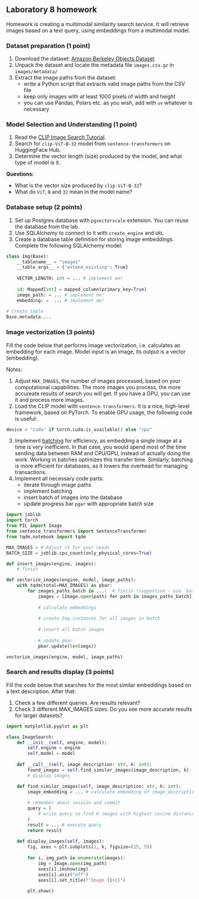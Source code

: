 ## Laboratory 8 homework

Homework is creating a multimodal similarity search service. It will retrieve images
based on a text query, using embeddings from a multimodal model.

### Dataset preparation (1 point)

1. Download the dataset: [Amazon Berkeley Objects Dataset](https://amazon-berkeley-objects.s3.amazonaws.com/archives/abo-images-small.tar)
2. Unpack the dataset and locate the metadata file `images.csv.gz` in `images/metadata/`
3. Extract the image paths from the dataset:
   - write a Python script that extracts valid image paths from the CSV file
   - keep only images with at least 1000 pixels of width and height
   - you can use Pandas, Polars etc. as you wish, add with `uv` whatever is necessary

### Model Selection and Understanding (1 point)

1. Read the [CLIP Image Search Tutorial](https://www.sbert.net/examples/applications/image-search/README.html).
2. Search for `clip-ViT-B-32` model from `sentence-transformers` on HuggingFace Hub.
3. Determine the vector length (size) produced by the model, and what type of model is it.

**Questions:**
- What is the vector size produced by `clip-ViT-B-32`?
- What do `ViT`, `B` and `32` mean in the model name?

### Database setup (2 points)

1. Set up Postgres database with `pgvectorscale` extension. You can reuse the database from
   the lab.
2. Use SQLAlchemy to connect to it with `create_engine` and `URL`.
3. Create a database table definition for storing image embeddings. Complete the following SQLAlchemy model:

```python
class Img(Base):
    __tablename__ = "images"
    __table_args__ = {'extend_existing': True}
    
    VECTOR_LENGTH: int = ... # implement me!
    
    id: Mapped[int] = mapped_column(primary_key=True)
    image_path: = ... # implement me!
    embedding: =  ... # implement me! 
    
# Create table
Base.metadata....
```

### Image vectorization (3 points)

Fill the code below that performs image vectorization, i.e. calculates an embedding for each
image. Model input is an image, its output is a vector (embedding).

Notes:
1. Adjust `MAX_IMAGES`, the number of images processed, based on your computational capabilities.
   The more images you process, the more accureate results of search you will get. If you have a
   GPU, you can use it and process more images.
2. Load the CLIP model with `sentence-transformers`. It is a nice, high-level framework, based on
   PyTorch. To enable GPU usage, the following code is useful:
```python
device = "cuda" if torch.cuda.is_available() else "cpu" 
```
3. Implement [batching](https://docs.python.org/3/library/itertools.html#itertools.batched) for efficiency,
   as embedding a single image at a time is very inefficient. In that case, you would spend most of the time
   sending data between RAM and CPU/GPU, instead of actually doing the work. Working in batches optimizes
   this transfer time. Similarly, batching is more efficient for databases, as it lowers the overhead for
   managing transactions.
4. Implement all necessary code parts:
   - iterate through image paths
   - implement batching
   - insert batch of images into the database
   - update progress bar `pgar` with appropriate batch size

```python
import joblib
import torch
from PIL import Image
from sentence_transformers import SentenceTransformer
from tqdm.notebook import tqdm

MAX_IMAGES = # Adjust it for your needs
BATCH_SIZE = joblib.cpu_count(only_physical_cores=True)

def insert_images(engine, images):
    # finish

def vectorize_images(engine, model, image_paths):    
    with tqdm(total=MAX_IMAGES) as pbar:
        for images_paths_batch in ...:  # finish (suggestion - use `batched`)
            images = [Image.open(path) for path in images_paths_batch]
        
            # calculate embeddings
        
            # create Img instances for all images in batch
        
            # insert all batch images
        
            # update pbar
            pbar.update(len(imgs))

vectorize_images(engine, model, image_paths)
```

### Search and results display (3 points)

Fill the code below that searches for the most similar embeddings based
on a text description. After that:
1. Check a few different queries. Are results relevant?
2. Check 3 different MAX_IMAGES sizes. Do you see more accurate results for larger datasets?

```python
import matplotlib.pyplot as plt

class ImageSearch:
    def __init__(self, engine, model):
        self.engine = engine
        self.model = model
        
    def __call__(self, image_description: str, k: int):
        found_images = self.find_similar_images(image_description, k)
        # display images

    def find_similar_images(self, image_description: str, k: int):
        image_embedding = ... # calculate embedding of image_description
        
        # remember about session and commit
        query = (
            # write query to find K images with highest cosine distance
        )
        result = ... # execute query
        return result
    
    def display_images(self, images):
        fig, axes = plt.subplots(1, k, figsize=(15, 5))
        
        for i, img_path in enumerate(images):
            img = Image.open(img_path)
            axes[i].imshow(img)
            axes[i].axis("off")
            axes[i].set_title(f"Image {i+1}")
        
        plt.show()
```
